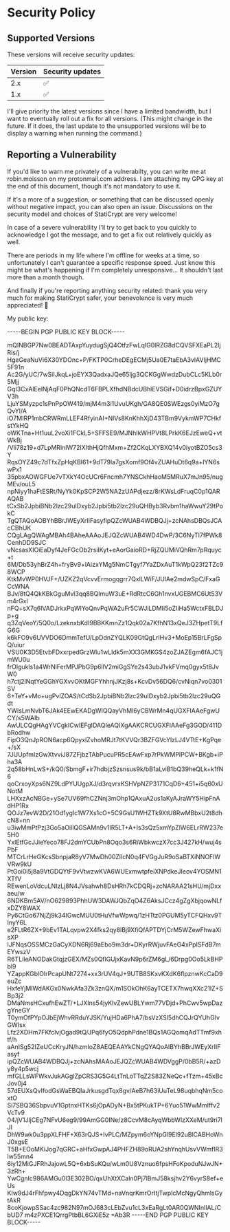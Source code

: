 # Security Policy

## Supported Versions

These versions will receive security updates:

| Version | Security updates   |
| ------- | ------------------ |
| 2.x     | :white_check_mark: |
| 1.x     | :white_check_mark: |

I'll give priority the latest versions since I have a limited bandwidth, but I want to eventually roll out a fix for all versions. (This might change in the future. If it does, the last update to the unsupported versions will be to display a warning when running the command.)

## Reporting a Vulnerability

If you'd like to warn me privately of a vulnerabilty, you can write me at robin.moisson on my protonmail.com address. I am attaching my GPG key at the end of this document, though it's not mandatory to use it.

If it's a more of a suggestion, or something that can be discussed openly without negative impact, you can also open an issue. Discussions on the security model and choices of StatiCrypt are very welcome!

In case of a severe vulnerability I'll try to get back to you quickly to acknowledge I got the message, and to get a fix out relatively quickly as well.

There are periods in my life where I'm offline for weeks at a time, so unfortunately I can't guarantee a specific response speed. Just know this might be what's happening if I'm completely unresponsive... It shouldn't last more than a month though.

And finally if you're reporting anything security related: thank you very much for making StatiCrypt safer, your benevolence is very much appreciated! 🙏


My public key:

-----BEGIN PGP PUBLIC KEY BLOCK-----

mQINBGP7Nw0BEADTAxpYuydugSjQ4OtfzFwLqIG0lRZG8dCQVSFXEaPL2IjRis/j
HgeGeaNuVi6X30YDOnc+P/FKTP0CrheDEgECMj5Ua0E7taEbA3vlAVIjHMC5F91n
Ac2G/yUC/7wSiIJkqL+joEYX3QadxaJQe65ljg3QCKGgWwdzDubCLc5KLb0r5Mjj
GqI3CxAlEelNjAqF0PhQNcdT6FBPLXfhdNBdcUBhlEVSGif+D0idrzBpxGZUYV3h
LjuYSMyzpc1sPnPpOW419/mjM4m3i1UvuUKgh/GA8QE0SWEzgs0yiMzO7gQvYl/A
iO7MIRP1mbCRWRmLLEF4RfyinAI+NlVs8KnKhhXjD43TBm9VykmWP7CHkfstYkHQ
oWKTna+Ht1uuL2voXi1FCkL5+SFFSE9/MJNhIkWHPVt8LPrkK6EJzEweQ+vtWkBj
/Vli78z19+d7LpMRlnIW72lXIthHjQfhMxm+Zf2CKqLXYBXQ14v0iyotBZO5cs3Y
RqsOYZ49c7dTfxZpHqKBI61+9dT79la7gsXomf9Of4vZUAHuDt6q9a+lYN6swPx1
35pbxAOWGFUe7vTXkY4OcUCr6Fncmh7YNSCkhHaoM5MRuX7mJn95/nugMEv/ouL5
npNiyy1haFtESRt/NyYk0KpSCP2W5NA2zUAPdjezz/8rKWsLdFruqC0p1QARAQAB
tCxSb2JpbiBNb2lzc29uIDxyb2Jpbi5tb2lzc29uQHByb3Rvbm1haWwuY29tPokC
TgQTAQoAOBYhBBrJWEyXrIIFasyfipQZcWUAB4WDBQJj+zcNAhsDBQsJCAcCBhUK
CQgLAgQWAgMBAh4BAheAAAoJEJQZcWUAB4WD4DwP/3C6NyTl7fPWk8CenhDD9SJC
vNcsasXIOiEaDyf4JeFGcOb2rsiIKyt+eAorGaioRD+RjZQUMiVQhRm7pRquyc+t
6M/Db53yhBrZ4h+fryBv9+lAizxYMg5NmCTgyf7YaZDxAuT1kWpQ23f2TZc98WCP
KtkMvWP0HVJF+/UZKZ2qVcvvErmogqgrr7QxlLWiF/JUlAe2mdwSpC/FxaGCcWNA
BJv/8tQ4QkKBkGguMvl3qq8BQlmuW3uE+RdRtcC6Gh1nvxUGEBMC6Ut53Vm4rGxl
nFQ+sX7q6lVADJrkxPqWlYoQnvPqWA2uFr5CWJiLDMIi5oZIiHa5WctxFBLDJp+g
q3ZqVeoY/5Q0o/LzeknxbKdI9BBKKmnZz1Qqk02a7KfhN13xQeJ3ZHpetT9LfG6G
k6kFO9v6UVVDO6DmmTefU/LpDdnZYQLK09GtQgLrIHv3+MoEp15BrLFgSpQ/uiur
VSU0K3D5EtvbFDxxrpedGrzWlu1wLIdk5mXX3GMKGS4zoZJAZEgm6fAJC1jmWU0u
frOIgukls1a4WrNlFerMPJPbG9p6llV2miGgSYe2s43ubJ1vkFVmq0gyx5t8JvW0
h7ctj2lNqtYeGGhYGXvvOKtMGFYhhnjJKzj8s+KcvDv56DQ6/cvNiqn7vo0301SV
6+TeY+vMo+ugPvlZOAS/tCdSb2JpbiBNb2lzc29uIDxyb2Jpbi5tb2lzc29uQGdt
YWlsLmNvbT6JAk4EEwEKADgWIQQayVhMl6yCBWrMn4qUGXFlAAeFgwUCY/s5WAIb
AwULCQgHAgYVCgkICwIEFgIDAQIeAQIXgAAKCRCUGXFlAAeFg3GOD/411DbRodhw
FipO3QnJpRON6acp6QpyxlZvhoMRJt7tKVVQr3BZFGVcYlzLJ4VTtE+KgPqe+/sX
7JUUpfmIzGwXtvviJ87ZFjbzTAbPucuPR5cEAwFxp7rPkWMPIPCW+BKgb+iPha3A
2q58bHnLwS+/kQ0/SbmgF+ir7hdbjzSzsnsus9k/bB1aLviB1bQ39heQLk+k1fN6
qoCrxoyXps6NZ9LdPYUUgpXJ/d3rqvrxKSHVpNZP3171CqD6+451+i5q60xUNotM
LHXxzAcNBGe+ySe7UV69fhCZNnj3mOhp1QAxuA2us1aKyAJraWY5HipFnAdHP1Rx
QOJz7evW2D/21Od1ygIc1W7Xs1cO+5C9GsU1WHZTk9XtU8RwMBbxU2t8dhcN8+nn
u3iwMmPtPzj3Go5aOiIlQGSAMn9v1IR5LT+A+Is3sQz5xmYpZlW6ELrRW237e5H0
YxlEtfGcJJieYeco78FJ2dmYCUbPn8Oqo3s6RiWbkwczX7cc3J427kH/wuj4sPbF
MTCrLrHeGKcsSbnpjaR8yV7MwDh00ZlIcN0q4FVGgJuR9oSaBTXiNNOFlWVRw9kU
PtGoi0i5j8a9VtGDQYtF9vVtwzwKVA6WUExmwtpfeiXNPdkeJIeov4YOSMN1XTfV
REwenLoVdcuLNIzLj8N4JVsahwh8DsHRh7kCDQRj+zcNARAA21sHU/mjDxxaeu/w
6NDKBm5AV/nO629893PhhUW3DAWJQbZqO4Z6AksJCcz4gZgXbjqowNLfxDZY8WAX
Py6CtGo67NjZj9k34IGwcMUU0tHuVfwWpwq/1zHTtz0PGUM5yTCFQHxv9TInyY6L
e2FLtR6ZX+9bEv1TALqvpw2X4fks2qy8lBj9XfiQfAPTDYjCrM5WZewFhwaXisXP
lJFNqsOSSMCzGaCyXDN6Rj69aEbo9m3dr+DKyrRWjuvFAeG4xPpISFdB7mEYwszV
R6TLileANODakGtqjzGEX/MZs0QflGUjxKavN9p6rZM6gL/6Drpg0Oo5LkBHPbl9
YZappKGblOIrPcapUNt7274+xx3rUV4qJ+9UTB8SKxvKXdK6flpznwKcCaD9euZc
HxfeYjMlWdAKGx0NwkAfa3Zk3znQX/m1SOkOhK6ayTCETX7hwqXXc21IZ+SBp3j2
DMaNmsHCxufhEwZT/+LJXlns54jyKlvZewUBLYwm77VDjd+PhCwv5wpDazgYneGY
T0ymOfPYpOJbEjWhvRRduYJSK/YujHDa6PhA7/bsVzXSl5dhCQJrQYUhGIvGWIsx
Lfz2XDHm7FKfclvjOgad9tQ/JPq6fyO5QdphPdne1BQs1AGQomqAdTTmf9xhtf/h
aAnISg52IZeUCcKryJN/hzmIoZ8AEQEAAYkCNgQYAQoAIBYhBBrJWEyXrIIFasyf
ipQZcWUAB4WDBQJj+zcNAhsMAAoJEJQZcWUAB4WDVggP/0bB5R/+azDy8y4p5wcj
mfGLLsWFWkvJukAGglZpCRS3G5G4LtTnLoTTqZ2S83ZNeQc+fTzm+45xBcJov0j4
57dEUXsQvIfodGsWaEBQIaJrkusgdTqx8gv/AeB7h63iUuTeL98uqbhqNm5coxtO
Si7SBQ36SbpvuV1GptnxHTKs6jOpADyN+Bx5tPKukTP+6Yuo51WwMmIffv2VcTv9
04/jV1JljCEg7NFvU6eg9/99AmGG0INe/z8CcvM8cAyqWbbWlzXXeM/ut9ri7lJI
DhW9wk0u3ppXLFHF+X63rQJS+IvPLC/MZpym6oYNpGl9El92uBlCABHoWnJ0xgsE
T5B+EOoMKiJog7qGRC+aHfxGwpAJ4PHFZH89oRUA2shYnqhUsvVWmfIR3lw55mn4
6iy12MiGJFRhJajowL5Q+6xbSuKQu/wLm0U8Vznuo6fpsHFoKpoduNJwJN+3zRh+
YwCgnIc986AMGu0l3E302BO/qxUhXtXCaln0Pj7lBmJ58ksjhv2Y6vyrS8ef+eUs
KIw9dJ4rFhfpwy4DqgDkYN74vTMd+naVnqrKmrOrItjTwpIcMcNgyQhmlsGytAkR
8coKjowpSSac4zc982N97mOJ683cLEbZvu1cL3xEaRgLt0AR0QWNInIlAL/CbUD7
m4zPXCE1QrrgPtbBL6GXiE5z
=Ab3R
-----END PGP PUBLIC KEY BLOCK-----
